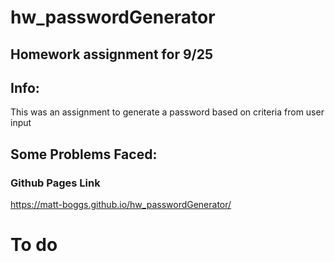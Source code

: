 # hw_passwordGenerator

## Homework assignment for 9/25

## Info:
This was an assignment to generate a password based on criteria from user input

## Some Problems Faced:


### Github Pages Link
https://matt-boggs.github.io/hw_passwordGenerator/
# To do
